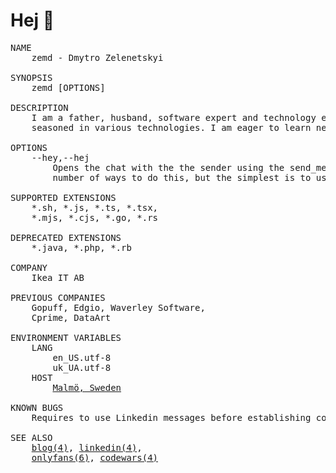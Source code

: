 # Hej 👋

<pre>
NAME
    zemd - Dmytro Zelenetskyi

SYNOPSIS
    zemd [OPTIONS]
    
DESCRIPTION
    I am a father, husband, software expert and technology enthusiast with a project history of over ten years and 
    seasoned in various technologies. I am eager to learn new things and take on new challenges.
    
OPTIONS
    --hey,--hej
        Opens the chat with the the sender using the send_message() system call. Send and receive data. There are a 
        number of ways to do this, but the simplest is to use the linkedin() and email() system calls.

SUPPORTED EXTENSIONS
    *.sh, *.js, *.ts, *.tsx, 
    *.mjs, *.cjs, *.go, *.rs
    
DEPRECATED EXTENSIONS
    *.java, *.php, *.rb

COMPANY
    Ikea IT AB

PREVIOUS COMPANIES
    Gopuff, Edgio, Waverley Software,
    Cprime, DataArt
    
ENVIRONMENT VARIABLES
    LANG
        en_US.utf-8
        uk_UA.utf-8
    HOST
        <a href="https://goo.gl/maps/sbiJxv6H3PkPdDcy7" target="_blank">Malmö, Sweden</a>

KNOWN BUGS
    Requires to use Linkedin messages before establishing communication via email.
    
SEE ALSO
    <a href="https://codeandgin.co" target="_blank">blog(4)</a>, <a href="https://www.linkedin.com/in/zelenetskydmitry/" target="_blank">linkedin(4)</a>,
    <a href="https://www.youtube.com/watch?v=dQw4w9WgXcQ" target="_blank">onlyfans(6)</a>, <a href="https://www.codewars.com/users/zemd" target="_blank">codewars(4)</a>
</pre>
